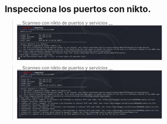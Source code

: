 
# Inspecciona los puertos con nikto.

>__ Scanneo con nikto de puertos y servicios __
![Nikto - Puerto 8000](./img/pps-7-5-1.png)


>__ Scanneo con nikto de puertos y servicios __
![Nikto - Puerto 80001](./img/pps-7-5-2.png)
